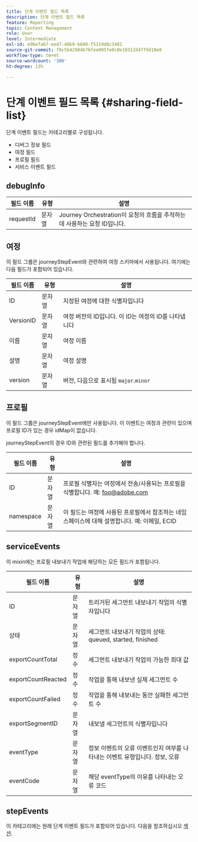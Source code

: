 ```yaml
---
title: 단계 이벤트 필드 목록
description: 단계 이벤트 필드 목록
feature: Reporting
topic: Content Management
role: User
level: Intermediate
exl-id: e96efa67-ee47-40b9-b680-f5119d8c3481
source-git-commit: f0c5b42984b76fee005fe0c0e10312d47f9d10e8
workflow-type: tm+mt
source-wordcount: '306'
ht-degree: 13%

---
```


# 단계 이벤트 필드 목록 {#sharing-field-list}

단계 이벤트 필드는 카테고리별로 구성됩니다.

* 디버그 정보 필드
* 여정 필드
* 프로필 필드
* 서비스 이벤트 필드

## debugInfo

| 필드 이름 | 유형 | 설명 |
|---|---|------------|
| requestId | 문자열 | Journey Orchestration이 요청의 흐름을 추적하는 데 사용하는 요청 ID입니다. |

## 여정

이 필드 그룹은 journeyStepEvent와 관련하여 여정 스키마에서 사용됩니다. 여기에는 다음 필드가 포함되어 있습니다.

| 필드 이름 | 유형 | 설명 |
|---|---|------------|
| ID | 문자열 | 지정된 여정에 대한 식별자입니다 |
| VersionID | 문자열 | 여정 버전의 ID입니다. 이 ID는 여정의 ID를 나타냅니다 |
| 이름 | 문자열 | 여정 이름 |
| 설명 | 문자열 | 여정 설명 |
| version | 문자열 | 버전, 다음으로 표시됨 `major`.`minor` |

## 프로필

이 필드 그룹은 journeyStepEvent에만 사용됩니다. 이 이벤트는 여정과 관련이 있으며 프로필 ID가 있는 경우 idMap이 없습니다.

journeyStepEvent의 경우 ID와 관련된 필드를 추가해야 합니다.

| 필드 이름 | 유형 | 설명 |
|---|---|------------|
| ID | 문자열 | 프로필 식별자는 여정에서 전송/사용되는 프로필을 식별합니다. 예: foo@adobe.com |
| namespace | 문자열 | 이 필드는 여정에 사용된 프로필에서 참조하는 네임스페이스에 대해 설명합니다. 예: 이메일, ECID |

## serviceEvents

이 mixin에는 프로필 내보내기 작업에 해당하는 모든 필드가 포함됩니다.

| 필드 이름 | 유형 | 설명 |
|---|---|------------|
| ID | 문자열 | 트리거된 세그먼트 내보내기 작업의 식별자입니다 |
| 상태 | 문자열 | 세그먼트 내보내기 작업의 상태: queued, started, finished |
| exportCountTotal | 정수 | 세그먼트 내보내기 작업의 가능한 최대 값 |
| exportCountReacted | 정수 | 작업을 통해 내보낸 실제 세그먼트 수 |
| exportCountFailed | 정수 | 작업을 통해 내보내는 동안 실패한 세그먼트 수 |
| exportSegmentID | 문자열 | 내보낼 세그먼트의 식별자입니다 |
| eventType | 문자열 | 정보 이벤트의 오류 이벤트인지 여부를 나타내는 이벤트 유형입니다. 정보, 오류 |
| eventCode | 문자열 | 해당 eventType의 이유를 나타내는 오류 코드 |

## stepEvents

이 카테고리에는 원래 단계 이벤트 필드가 포함되어 있습니다. 다음을 참조하십시오 [섹션](../reports/sharing-legacy-fields.md).
